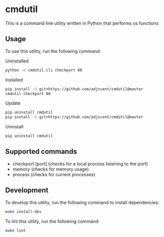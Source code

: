 # cmdutil 

This is a command line utility written in Python that performs os functions

## Usage

To use this utility, run the following command:

Uninstalled

```bash
python -m cmdutil.cli checkport 80
```

Installed

```bash
pip install -U git+https://github.com/adjscent/cmdutil@master
cmdutil checkport 80
```

Update

```bash
pip uninstall cmdutil
pip install -U git+https://github.com/adjscent/cmdutil@master
```

Uninstall

```bash
pip uninstall cmdutil
```

## Supported commands

- checkport [port] (checks for a local process listening to the port)
- memory (checks for memory usage)
- process (checks for current processes)


## Development

To develop this utility, run the following command to install dependencies:

```bash
make install-dev
```

To lint this utility, run the following command:

```bash
make lint
```